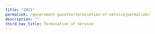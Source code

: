 ```yaml
---
title: "2011"
permalink: /government-gazette/termination-of-service/permalink/
description: ""
third_nav_title: Termination of Service
---
```

